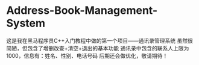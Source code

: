 # Address-Book-Management-System
这是我在黑马程序员C++入门教程中做的第一个项目——通讯录管理系统
虽然很简陋，但包含了增删改查+清空+退出的基本功能
通讯录中包含的联系人上限为1000，信息有：姓名、性别、电话号码
后期还会做优化，敬请期待！
